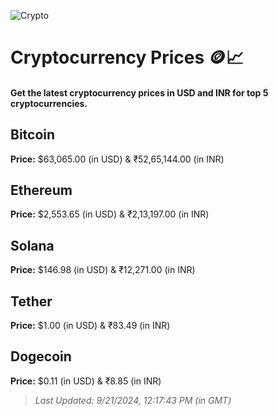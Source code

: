
![Crypto](https://www.techguide.com.au/wp-content/uploads/2020/11/crypto3.jpeg)

# Cryptocurrency Prices 🪙📈

#### Get the latest cryptocurrency prices in USD and INR for top 5 cryptocurrencies.

## Bitcoin

**Price:** $63,065.00 (in USD) & ₹52,65,144.00 (in INR)

## Ethereum

**Price:** $2,553.65 (in USD) & ₹2,13,197.00 (in INR)

## Solana

**Price:** $146.98 (in USD) & ₹12,271.00 (in INR)

## Tether

**Price:** $1.00 (in USD) & ₹83.49 (in INR)

## Dogecoin

**Price:** $0.11 (in USD) & ₹8.85 (in INR)

> _Last Updated: 9/21/2024, 12:17:43 PM (in GMT)_
